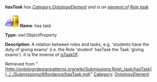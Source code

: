 ___hasTask__ has [Category:OntologyElement](../../Category/OntologyElement.md "Category:OntologyElement") and is an [element of](../../Property/ElementOf.md "Property:ElementOf") [Role task](../../Submissions/Role_task.md "Submissions:Role task")_


  




[![ObjectProperty](../../images/thumb/c/c3/ObjectProperty.gif/45px-ObjectProperty.gif)](../../Image/ObjectProperty.gif.md "ObjectProperty")
__Name__: has task 


__Type:__ owl:ObjectProperty 


__Description__: A relation between roles and tasks, e.g. 'students have the duty of giving exams' (i.e. the Role 'student' hasTask the Task 'giving exams'). It is the inverse of  [isTaskOf](../../Submissions/Role_task/isTaskOf.md "Submissions:Role task/isTaskOf"). 





Retrieved from "[http://ontologydesignpatterns.org/wiki/Submissions:Role\_task/hasTask](../../Submissions/Affordance/hasTask.md)"
 [Category](http://ontologydesignpatterns.org/wiki/Special:Categories "Special:Categories"): [OntologyElement](../../Category/OntologyElement.md "Category:OntologyElement")